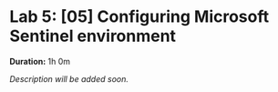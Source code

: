 # Lab 5: [05] Configuring Microsoft Sentinel environment

**Duration:** 1h 0m

_Description will be added soon._
